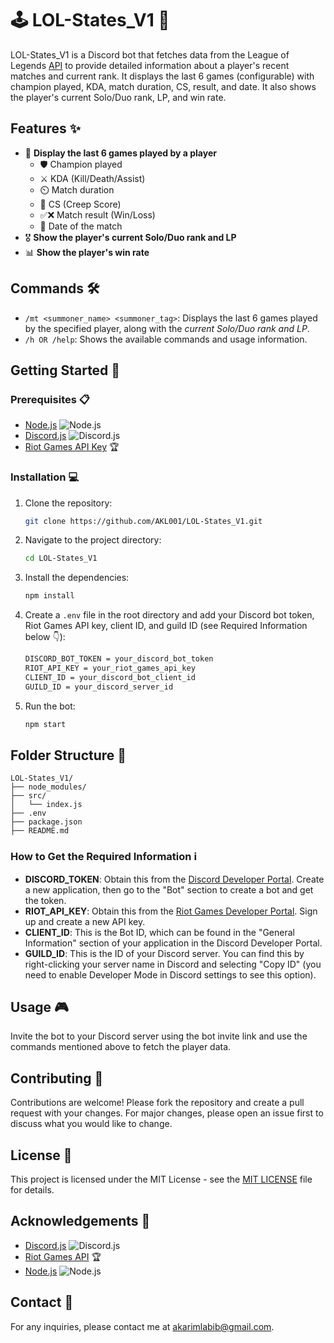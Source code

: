 # 🕹️ LOL-States_V1 🤖

LOL-States_V1 is a Discord bot that fetches data from the League of Legends [API](https://developer.riotgames.com/apis) to provide detailed information about a player's recent matches and current rank. It displays the last 6 games (configurable) with champion played, KDA, match duration, CS, result, and date. It also shows the player's current Solo/Duo rank, LP, and win rate.


## Features ✨

- 🏅 **Display the last 6 games played by a player**
  - 🛡️ Champion played
  - ⚔️ KDA (Kill/Death/Assist)
  - ⏲️ Match duration
  - 🧹 CS (Creep Score)
  - ✅❌ Match result (Win/Loss)
  - 📅 Date of the match
- 🎖️ **Show the player's current Solo/Duo rank and LP**
- 📊 **Show the player's win rate**

## Commands 🛠️

- `/mt <summoner_name> <summoner_tag>`: Displays the last 6 games played by the specified player, along with the *current Solo/Duo rank and LP*.
- `/h OR /help`: Shows the available commands and usage information.

## Getting Started 🚀

### Prerequisites 📋

- [Node.js](https://nodejs.org/) ![Node.js](https://img.icons8.com/color/48/000000/nodejs.png)
- [Discord.js](https://discord.js.org/) ![Discord.js](https://img.icons8.com/color/48/000000/discord-logo.png)
- [Riot Games API Key](https://developer.riotgames.com/) 🏆

### Installation 💻

1. Clone the repository:
    ```sh
    git clone https://github.com/AKL001/LOL-States_V1.git
    ```

2. Navigate to the project directory:
    ```sh
    cd LOL-States_V1
    ```

3. Install the dependencies:
    ```sh
    npm install
    ```

4. Create a `.env` file in the root directory and add your Discord bot token, Riot Games API key, client ID, and guild ID (see Required Information below 👇):
    ```sh
    DISCORD_BOT_TOKEN = your_discord_bot_token
    RIOT_API_KEY = your_riot_games_api_key
    CLIENT_ID = your_discord_bot_client_id
    GUILD_ID = your_discord_server_id
    ```

5. Run the bot:
    ```sh
    npm start
    ```
## Folder Structure 📂

```plaintext
LOL-States_V1/
├── node_modules/
├── src/
│   └── index.js
├── .env
├── package.json
├── README.md
```
### How to Get the Required Information ℹ️

- **DISCORD_TOKEN**: Obtain this from the [Discord Developer Portal](https://discord.com/developers/applications). Create a new application, then go to the "Bot" section to create a bot and get the token.
- **RIOT_API_KEY**: Obtain this from the [Riot Games Developer Portal](https://developer.riotgames.com/). Sign up and create a new API key.
- **CLIENT_ID**: This is the Bot ID, which can be found in the "General Information" section of your application in the Discord Developer Portal.
- **GUILD_ID**: This is the ID of your Discord server. You can find this by right-clicking your server name in Discord and selecting "Copy ID" (you need to enable Developer Mode in Discord settings to see this option).

## Usage 🎮

Invite the bot to your Discord server using the bot invite link and use the commands mentioned above to fetch the player data.

## Contributing 🤝

Contributions are welcome! Please fork the repository and create a pull request with your changes. For major changes, please open an issue first to discuss what you would like to change.

## License 📜

This project is licensed under the MIT License - see the [MIT LICENSE](LICENSE) file for details.

## Acknowledgements 🙌

- [Discord.js](https://discord.js.org/) ![Discord.js](https://img.icons8.com/color/48/000000/discord-logo.png)
- [Riot Games API](https://developer.riotgames.com/) 🏆
- [Node.js](https://nodejs.org/) ![Node.js](https://img.icons8.com/color/48/000000/nodejs.png)

## Contact 📧

For any inquiries, please contact me at [akarimlabib@gmail.com](akarimlabib@gmail.com).

